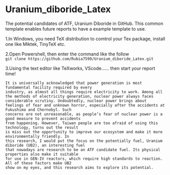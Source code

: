 # Uranium_diboride_Latex
The potential candidates of ATF, Uranium Diboride in GitHub.
This common template enables future reports to have a example template to use.

1.In Windows, you need TeX distribution to comtrol your Tex package, install one like Miktek, TinyTeX etc.

2.Open Powershell, then enter the command like the follow <br>
```git clone https://github.com/Rubia7599/Uranium_diboride_Latex.git```

3.Using the text editor like TeXworks, VScode...... then start your report time!

``````
It is universally acknowledged that power generation is most fundamental facility required by every
industry, as almost all things require electricity to work. Among all the methods of electricity generation, nuclear power always faces considerable scrutiny. Undoubtedly, nuclear power brings about
feelings of fear and unknown horror, especially after the accidents at Fukushima and Chernobyl. Such
concerns are not unreasonable, as people’s fear of nuclear power is a good measure to prevent accidents
from happening. However, Taiwan people are too afraid of using this technology, turns out the result
is miss out the opportunity to improve our ecosystem and make it more environmentally friendly. In
this research, I would put the focus on the potentially fuel, Uranium diboride (UB2), an interesting fuel
that nowadays are research to be an ATF candidate fuel. Its physical properties also make it suitable
for use in GEN-IV reactors, which require high standards to reaction. All of these factors make UB2
show on my eyes, and this research aims to explore its potential.
``````
